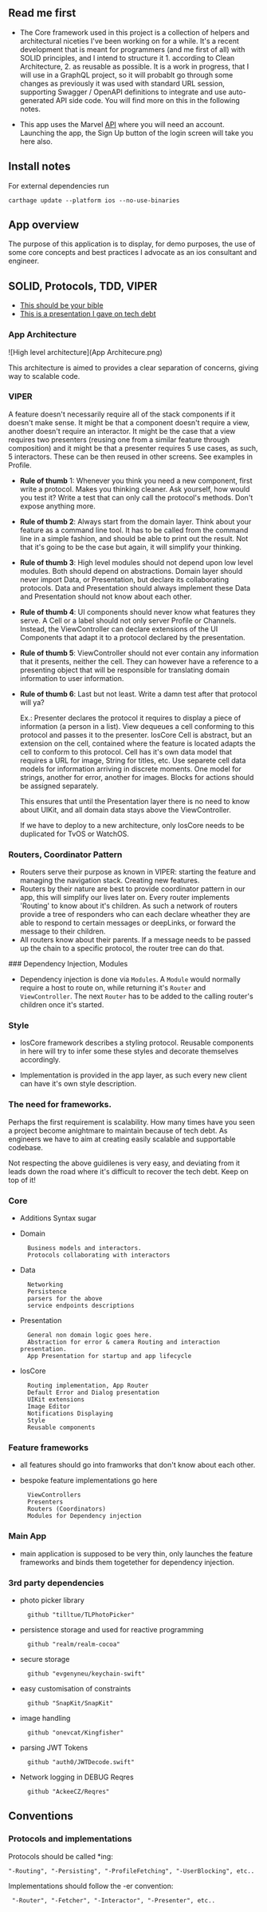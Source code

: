 ## Read me first

- The Core framework used in this project is a collection of helpers and architectural niceties I've been working on for a while. It's a recent development that is meant for programmers (and me first of all) with SOLID principles, and I intend to structure it 1. according to Clean Architecture, 2. as reusable as possible. It is a work in progress, that I will use in a GraphQL project, so it will probablt go through some changes as previously it was used with standard URL session, supporting Swagger / OpenAPI definitions to integrate and use auto-generated API side code. You will find more on this in the following notes.

- This app uses the Marvel [API](https://developer.marvel.com/account) where you will need an account. Launching the app, the Sign Up button of the login screen will take you here also.

## Install notes

For external dependencies run

    carthage update --platform ios --no-use-binaries
    
## App overview

The purpose of this application is to display, for demo purposes, the use of some core concepts and best practices I advocate as an ios consultant and engineer.


## SOLID, Protocols, TDD, VIPER 
- [This should be your bible](https://hackernoon.com/solid-principles-made-easy-67b1246bcdf)
- [This is a presentation I gave on tech debt](https://github.com/kerekesmarton/keynote-tech-debt-strategies)

### App Architecture

![High level architecture](App Architecure.png)

This architecture is aimed to provides a clear separation of concerns, giving way to scalable code. 

### VIPER

A feature doesn't necessarily require all of the stack components if it doesn't make sense. It might be that a component doesn't require a view, another doesn't require an interactor. It might be the case that a view requires two presenters (reusing one from a similar feature through composition) and it might be that a presenter requires 5 use cases, as such, 5 interactors. These can be then reused in other screens. See examples in Profile.

- **Rule of thumb** 1: Whenever you think you need a new component, first write a protocol. Makes you thinking cleaner. Ask yourself, how would you test it? Write a test that can only call the protocol's methods. Don't expose anything more.

- **Rule of thumb 2**: Always start from the domain layer. Think about your feature as a command line tool. It has to be called from the command line in a simple fashion, and should be able to print out the result. Not that it's going to be the case but again, it will simplify your thinking.

- **Rule of thumb 3**: High level modules should not depend upon low level modules. Both should depend on abstractions. Domain layer should never import Data, or Presentation, but declare its collaborating protocols. Data and Presentation should always implement these Data and Presentation should not know about each other. 

- **Rule of thumb 4**: UI components should never know what features they serve. A Cell or a label should not only server Profile or Channels. Instead, the ViewController can declare extensions of the UI Components that adapt it to a protocol declared by the presentation.

- **Rule of thumb 5**: ViewController should not ever contain any information that it presents, neither the cell. They can however have a reference to a presenting object that will be responsible for translating domain information to user information.

- **Rule of thumb 6**: Last but not least. Write a damn test after that protocol will ya? 

    Ex.: Presenter declares the protocol it requires to display a piece of information (a person in a list). View dequeues a cell conforming to this protocol and passes it to the presenter. IosCore Cell is abstract, but an extension on the cell, contained where the feature is located adapts the cell to conform to this protocol. Cell has it's own data model that requires a URL for image, String for titles, etc. Use separete cell data models for information arriving in discrete moments. One model for strings, another for error, another for images. Blocks for actions should be assigned separately. 

    This ensures that until the Presentation layer there is no need to know about UIKit, and all domain data stays above the ViewController.

    If we have to deploy to a new architecture, only IosCore needs to be duplicated for TvOS or WatchOS.

### Routers, Coordinator Pattern
- Routers serve their purpose as known in VIPER: starting the feature and managing the navigation stack. Creating new features.
- Routers by their nature are best to provide coordinator pattern in our app, this will simplify our lives later on. Every router implements 'Routing' to know about it's children. As such a network of routers provide a tree of responders who can each declare wheather they are able to respond to certain messages or deepLinks, or forward the message to their children.
- All routers know about their parents. If a message needs to be passed up the chain to a specific protocol, the router tree can do that.

### Dependency Injection, Modules
- Dependency injection is done via `Modules`. A `Module` would normally require a host to route on, while returning it's `Router` and  `ViewController`. The next `Router` has to be added to the calling router's children once it's started. 

### Style
- IosCore framework describes a styling protocol. Reusable components in here will try to infer some these styles and decorate themselves accordingly. 

- Implementation is provided in the app layer, as such every new client can have it's own style description.

### The need for frameworks.

Perhaps the first requirement is scalability. How many times have you seen a project become anightmare to maintain because of tech debt. As engineers we have to aim at creating easily scalable and supportable codebase.

Not respecting the above guidilenes is very easy, and deviating from it leads down the road where it's difficult to recover the tech debt. Keep on top of it!


### Core
- Additions
Syntax sugar

- Domain

        Business models and interactors. 
        Protocols collaborating with interactors

- Data

        Networking
        Persistence
        parsers for the above 
        service endpoints descriptions
        
- Presentation

        General non domain logic goes here.
        Abstraction for error & camera Routing and interaction presentation.
        App Presentation for startup and app lifecycle

        
- IosCore
        
        Routing implementation, App Router
        Default Error and Dialog presentation
        UIKit extensions
        Image Editor
        Notifications Displaying
        Style
        Reusable components
        
                
### Feature frameworks

- all features should go into framworks that don't know about each other.
- bespoke feature implementations go here

        ViewControllers
        Presenters
        Routers (Coordinators)
        Modules for Dependency injection
        
### Main App 

- main application is supposed to be very thin, only launches the feature frameworks and binds them togetether for dependency injection.

### 3rd party dependencies
        
- photo picker library    
        
        github "tilltue/TLPhotoPicker"
    
- persistence storage and used for reactive programming  

        github "realm/realm-cocoa"
    
- secure storage

        github "evgenyneu/keychain-swift"

- easy customisation of constraints

        github "SnapKit/SnapKit"

- image handling

        github "onevcat/Kingfisher"
    
- parsing JWT Tokens

        github "auth0/JWTDecode.swift"
        
- Network logging in DEBUG Reqres

        github "AckeeCZ/Reqres"
        
## Conventions
### Protocols and implementations
    
Protocols should be called *ing:
    
    "-Routing", "-Persisting", "-ProfileFetching", "-UserBlocking", etc.. 
    
Implementations should follow the -er convention:
        
     "-Router", "-Fetcher", "-Interactor", "-Presenter", etc..


